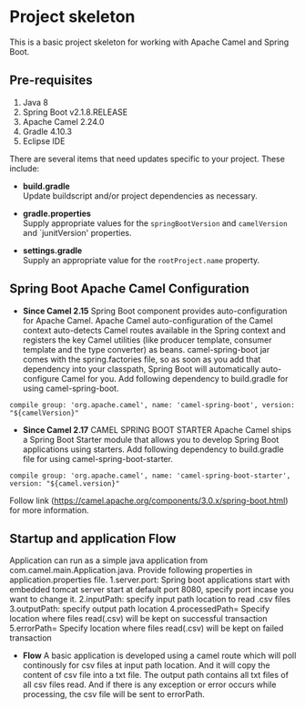 # Project skeleton

This is a basic project skeleton for working with Apache Camel and Spring Boot.

## Pre-requisites
1. Java 8
2. Spring Boot v2.1.8.RELEASE
3. Apache Camel 2.24.0
4. Gradle 4.10.3
5. Eclipse IDE

There are several items that need updates specific to your project.
These include:

   * **build.gradle**  
   Update buildscript and/or project dependencies as necessary.
   
   * **gradle.properties**  
   Supply appropriate values for the `springBootVersion` and `camelVersion` and `junitVersion' properties.
   * **settings.gradle**  
   Supply an appropriate value for the `rootProject.name` property.

## Spring Boot Apache Camel Configuration

   * **Since Camel 2.15**
   Spring Boot component provides auto-configuration for Apache Camel. Apache Camel auto-configuration of the Camel
   context auto-detects Camel routes available in the Spring context and registers the key Camel utilities (like producer
   template, consumer template and the type converter) as beans.
   camel-spring-boot jar comes with the spring.factories file, so as soon as you add that dependency into your classpath,
   Spring Boot will automatically auto-configure Camel for you.
   Add following dependency to build.gradle for using camel-spring-boot.
   ```
   compile group: 'org.apache.camel', name: 'camel-spring-boot', version: "${camelVersion}"
   
   ```
   
   * **Since Camel 2.17**
   CAMEL SPRING BOOT STARTER
   Apache Camel ships a Spring Boot Starter module that allows you to develop Spring Boot applications using starters.
   Add following dependency to build.gradle file for using camel-spring-boot-starter.
   ```
   compile group: 'org.apache.camel', name: 'camel-spring-boot-starter', version: "${camel.version}"
   
   ```
   

Follow link (https://camel.apache.org/components/3.0.x/spring-boot.html) for more information.

   
## Startup and application Flow
Application can run as a simple java application from com.camel.main.Application.java.
Provide following properties in application.properties file.
1.server.port: Spring boot applications start with embedded tomcat server start at default port 8080, specify port incase you want to change it.
2.inputPath: specify input path location to read .csv files
3.outputPath: specify output path location
4.processedPath= Specify location where files read(.csv) will be kept on successful transaction
5.errorPath= Specify location where files read(.csv) will be kept on failed transaction

   * **Flow**
   A basic application is developed using a camel route which will poll continously for csv files at input path location.
   And it will copy the content of csv file into a txt file. The output path contains all txt files of all csv files read.
   And if there is any exception or error occurs while processing, the csv file will be sent to errorPath.






